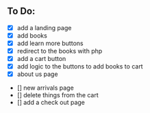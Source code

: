 ## To Do:

- [x] add a landing page 
- [x] add books
- [x] add learn more buttons
- [x] redirect to the books with php
- [x] add a cart button
- [x] add logic to the buttons to add books to cart
- [x] about us page
- [] new arrivals page
- [] delete things from the cart
- [] add a check out page